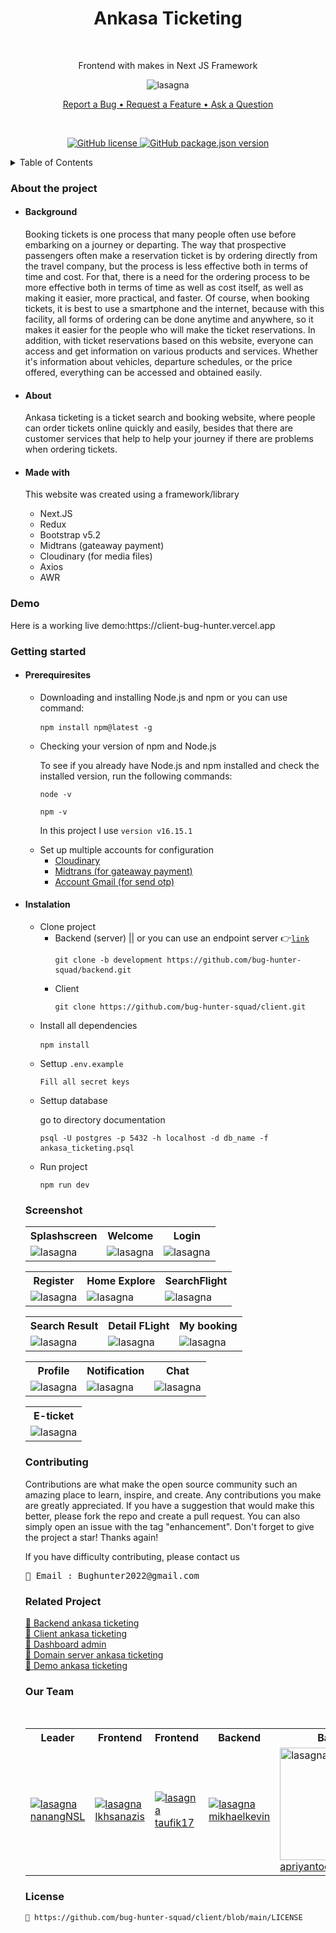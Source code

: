 <h1 align="center">Ankasa Ticketing</h1> <br/>
<p align="center">Frontend with makes in Next JS Framework</p>
<p align="center"><img src="https://user-images.githubusercontent.com/45787278/186787922-e4336329-8367-445d-94db-db172eebb867.png" alt="lasagna" align="center"></p>
<p align="center"><a href="https://github.com/bug-hunter-squad/client/issues/13">Report a Bug • </a><a href="https://github.com/bug-hunter-squad/client/issues/14">Request a Feature • </a><a href="https://github.com/bug-hunter-squad/client/issues/15">Ask a Question</a></p> <br/>
<p align="center"><a href="https://github.com/bug-hunter-squad/client/blob/main/LICENSE"><img alt="GitHub license" src="https://img.shields.io/github/license/bug-hunter-squad/client"> <img alt="GitHub package.json version" src="https://img.shields.io/github/package-json/v/bug-hunter-squad/client?color=277BC0"></a></p>

<details>
<summary>Table of Contents</summary>
<br/>
  
* [About the project](#about)
    * [Made with](#built)
* [Demo](#demo)
* [Getting Started](#getting)
  * [Prerequisites](#Prerequisites)
  * [Installation](#Installation)
* [Screenshot](#Screenshot)
* [Contributing](#Contributing)
* [Related Project](#Related)
* [Our Team](#Team)
* [License](#License)
</details>

<h3 name="about">About the project</h3>
<ul>
  <li>
    <h4>Background</h4>
     <p>Booking tickets is one process that many people often use before embarking on a journey or departing. The way that prospective passengers often make a reservation ticket is by ordering directly from the travel company, but the process is less effective both in terms of time and cost. For that, there is a need for the ordering process to be more effective both in terms of time as well as cost itself, as well as making it easier, more practical, and faster. Of course, when booking tickets, it is best to use a smartphone and the internet, because with this facility, all forms of ordering can be done anytime and anywhere, so it makes it easier for the people who will make the ticket reservations. In addition, with ticket reservations based on this website, everyone can access and get information on various products and services. Whether it's information about vehicles, departure schedules, or the price offered, everything can be accessed and obtained easily.</p>

  </li>
  <li>

  <h4>About</h4>
<p>Ankasa ticketing is a ticket search and booking website, where people can order tickets online quickly and easily, besides that there are customer services that help to help your journey if there are problems when ordering tickets.</p>
  </li>
  <li>
  <h4 name="built">Made with</h4>
<p>This website was created using a framework/library</p>
<ul>
  <li>Next.JS</li>
  <li>Redux</li>
  <li>Bootstrap v5.2</li>
  <li>Midtrans (gateaway payment)</li> 
  <li>Cloudinary (for media files)</li>
  <li>Axios</li>
  <li>AWR</li>
 </ul>
  </li>
</ul>

<h3 name="demo">Demo</h3>
  Here is a working live demo:https://client-bug-hunter.vercel.app
<br/>
<h3 id=getting>Getting started</h3>
<ul>
   <li>
     <h4 id=Prerequisites>Prerequiresites</h4>
     <ul>
       <li>Downloading and installing Node.js and npm or you can use command:</li>
       <pre><code>npm install npm@latest -g</code> </pre>
       <li>Checking your version of npm and Node.js</li>
       <p>To see if you already have Node.js and npm installed and check the installed version, run the following commands:</p>
       <pre><code>node -v</code></pre>
        <pre><code>npm -v</code></pre>
       <p>In this project I use <code>version v16.15.1</code></p> 
       <li>Set up multiple accounts for configuration
       <ul>
         <li><a href="https://cloudinary.com/">Cloudinary<a></li>
         <li><a href="https://midtrans.com/">Midtrans (for gateaway payment)<a></li>
         <li><a href="https://google.com/">Account Gmail (for send otp)<a></li>
         </ul>
       </li>
     </ul>
  </li>
  <li>
     <h4 id=Installation>Instalation</h4>
      <ul>
        <li>Clone project
          <ul>
             <li>Backend (server) || or you can use an endpoint server 👉<code><a href="https://github.com/bug-hunter-squad/backend.git">link<a></code> 
             <pre><code>git clone -b development https://github.com/bug-hunter-squad/backend.git</code> </pre>
             </li>
            <li>Client
             <pre><code>git clone https://github.com/bug-hunter-squad/client.git</code></pre>
             </li>
           </ul>
          <li>Install all dependencies
             <pre><code>npm install</code> </pre>
          </li>
          <li>Settup <code>.env.example</code></li>
             <pre><code>Fill all secret keys</code></pre>
          <li>Settup database</li>
          <p>go to directory documentation</p>
             <pre><code>psql -U postgres -p 5432 -h localhost -d db_name -f ankasa_ticketing.psql</code> </pre>
          <li>Run project</li>
            <pre><code>npm run dev</code></pre>
        </ul>
        

<h3 name="Screenshot">Screenshot</h3>
<table>
  <tr>
    <th>Splashscreen</th>
    <th>Welcome</th>
    <th>Login</th>
  </tr>
  <tr>
    <td><img src="https://user-images.githubusercontent.com/45787278/189545380-7fcb5660-6ccc-4d25-b1ea-5eebb4eee94a.png" alt="lasagna" align="center"></td>
    <td><img src="https://user-images.githubusercontent.com/45787278/189544822-2181c332-6a5a-4cfe-9396-051d04119f1e.png" alt="lasagna" align="center"></td>
    <td><img src="https://user-images.githubusercontent.com/45787278/189544831-6b5b6a3b-bfff-4a93-bc5c-fd078bd05f42.png" alt="lasagna" align="center"></td>
  </tr>
</table>
<table>
  <tr>
    <th>Register</th>
    <th>Home Explore</th>
    <th>SearchFlight</th>
  </tr>
  <tr>
    <td><img src="https://user-images.githubusercontent.com/45787278/189544819-eb4e85db-021d-4984-8666-21bb05a17be8.png" alt="lasagna" align="center"></td>
    <td><img src="https://user-images.githubusercontent.com/45787278/189544824-17cb94d5-0eea-4cac-a8d6-e51e607f8e90.png" alt="lasagna" align="center"></td>
    <td><img src="https://user-images.githubusercontent.com/45787278/189544817-2f4b9312-2a37-4bd4-bed8-d77aaa7970ec.png" alt="lasagna" align="center"></td>
  </tr>
</table>
<table>
  <tr>
    <th>Search Result</th>
    <th>Detail FLight</th>
    <th>My booking</th>
  </tr>
  <tr>
    <td><img src="https://user-images.githubusercontent.com/45787278/189544828-e3f8c7cd-e485-4bb5-a141-17258ca9ffc2.png" alt="lasagna" align="center"></td>
    <td><img src="https://user-images.githubusercontent.com/45787278/189544825-e7da174b-cd0f-421f-b97d-20360ae8046f.png" alt="lasagna" align="center"></td>
    <td><img src="https://user-images.githubusercontent.com/45787278/189545824-b365e0ac-d8ee-45c0-b7a1-ee7b0c4944fe.png" alt="lasagna" align="center"></td>
  </tr>
</table>
<table>
  <tr>
    <th>Profile</th>
    <th>Notification</th>
    <th>Chat</th>
  </tr>
  <tr>
    <td><img src="https://user-images.githubusercontent.com/45787278/189544826-9966f30b-25f3-4098-9377-3d7df5ee19c5.png" alt="lasagna" align="center"></td>
    <td><img src="https://user-images.githubusercontent.com/45787278/189544834-20efc3b8-4d61-48d7-86d4-7efd63265908.png" alt="lasagna" align="center"></td>
    <td><img src="https://user-images.githubusercontent.com/45787278/189546128-54a0b734-8457-4572-9980-75e8b42559d1.png" alt="lasagna" align="center"></td>
  </tr>
</table>
<table>
  <tr>
    <th>E-ticket</th>
 
  </tr>
  <tr>
    <td><img src="https://user-images.githubusercontent.com/45787278/189546158-a17cb507-12d5-40f1-a8b5-a936f9e12896.png" alt="lasagna" align="center"></td>
  </tr>
 </table>




<h3 name="Contributing">Contributing</h3>
Contributions are what make the open source community such an amazing place to learn, inspire, and create. Any contributions you make are greatly appreciated.
If you have a suggestion that would make this better, please fork the repo and create a pull request. You can also simply open an issue with the tag "enhancement". Don't forget to give the project a star! Thanks again!
<p>If you have difficulty contributing, please contact us</p>
<pre>📧 Email : Bughunter2022@gmail.com</pre>
  
<h3 name="Related">Related Project</h3>
 <a href="https://github.com/bug-hunter-squad/backend.git">🚀 Backend ankasa ticketing </a><br/>
 <a href="https://github.com/bug-hunter-squad/backend.git">🚀 Client ankasa ticketing </a><br/>
  <a href="https://client-bug-hunter.vercel.app/dashboard">🚀 Dashboard admin </a><br/>
 <a href="https://bug-hunter-squad.herokuapp.com">🚀 Domain server ankasa ticketing </a><br/>
 <a href="https://client-bug-hunter.vercel.app">🚀 Demo ankasa ticketing</a><br/>
<h3 name="Team">Our Team</h3>
<br/>
<table>
  <tr>
    <th>Leader</th>
    <th>Frontend</th>
    <th>Frontend</th>
    <th>Backend</th>
    <th>Backend</th>
  </tr>
  <tr>
    <td><a href="https://github.com/nanangNSL"><img src="https://avatars.githubusercontent.com/u/45787278?v=4" alt="lasagna" align="center">nanangNSL</a></td>
    <td><a href="https://github.com/Ikhsanazis"><img src="https://avatars.githubusercontent.com/u/106055423?v=4" alt="lasagna" align="center">Ikhsanazis</a></td>
    <td><a href="https://github.com/taufik17"><img src="https://avatars.githubusercontent.com/u/26295152?v=4" alt="lasagna" align="center">taufik17</a></td>
    <td><a href="https://github.com/mikhaelkevin"><img src="https://avatars.githubusercontent.com/u/102899084?v=4" alt="lasagna" align="center">mikhaelkevin</a></td>
    <td><a href="https://github.com/apriyantodwiherlambang"><img src="https://avatars.githubusercontent.com/u/99805986?v=4" alt="lasagna" align="center" width="180px" height="180px">apriyantodwiherlambang</a></td>
  </tr>
</table>
<h3 name="License">License</h3>
<code>📃 https://github.com/bug-hunter-squad/client/blob/main/LICENSE</code>


  
